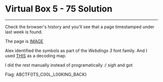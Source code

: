 # Virtual Box 5 - 75 Solution
---

Check the browser's history and you'll see that a page timestamped under last week is found.

The page is [IMAGE](http://i.imgur.com/FQJ4JtO.png)

Alex identified the symbols as part of the *Webdings 3* font family. And I used [THIS](http://speakingppt.com/wp-content/uploads/2011/10/webdings-wingdings-character-map-speakingppt.png) as a decoding map.

I did the rest manually instead of programatically :/ *sigh* and got

Flag: ABCTF{ITS_C00L_L00KING_BACK}
